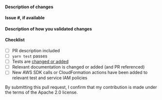 <!--
Please make sure to read the Pull Request Guidelines:
https://github.com/aws-amplify/amplify-cli/blob/master/CONTRIBUTING.md#pull-requests
-->

#### Description of changes

<!--
Thank you for your Pull Request! Please provide a description above and review
the requirements below.
-->

#### Issue #, if available

<!-- Also, please reference any associated PRs for documentation updates. -->

#### Description of how you validated changes

#### Checklist

<!-- Remove items that do not apply. For completed items, change [ ] to [x]. -->

- [ ] PR description included
- [ ] `yarn test` passes
- [ ] Tests are [changed or added](https://github.com/aws-amplify/amplify-cli/blob/master/CONTRIBUTING.md#tests)
- [ ] Relevant documentation is changed or added (and PR referenced)
- [ ] New AWS SDK calls or CloudFormation actions have been added to relevant test and service IAM policies

By submitting this pull request, I confirm that my contribution is made under the terms of the Apache 2.0 license.
